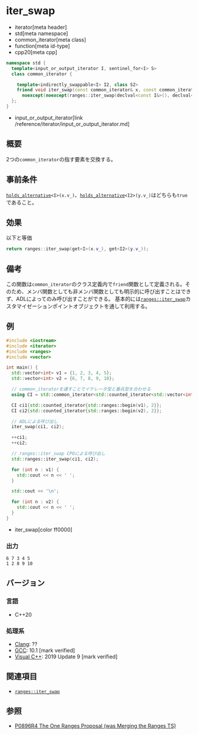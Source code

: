 # iter_swap
* iterator[meta header]
* std[meta namespace]
* common_iterator[meta class]
* function[meta id-type]
* cpp20[meta cpp]

```cpp
namespace std {
  template<input_or_output_iterator I, sentinel_for<I> S>
  class common_iterator {

    template<indirectly_swappable<I> I2, class S2>
    friend void iter_swap(const common_iterator& x, const common_iterator<I2, S2>& y)
      noexcept(noexcept(ranges::iter_swap(declval<const I&>(), declval<const I2&>())));
  };
}
```
* input_or_output_iterator[link /reference/iterator/input_or_output_iterator.md]

## 概要

2つの`common_iterator`の指す要素を交換する。

## 事前条件

[`holds_alternative`](/reference/variant/holds_alternative.md)`<I>(x.v_)`、[`holds_alternative`](/reference/variant/holds_alternative.md)`<I2>(y.v_)`はどちらも`true`であること。

## 効果

以下と等価

```cpp
return ranges::iter_swap(get<I>(x.v_), get<I2>(y.v_));
```

## 備考

この関数は`common_iterator`のクラス定義内で`friend`関数として定義される。そのため、メンバ関数としても非メンバ関数としても明示的に呼び出すことはできず、ADLによってのみ呼び出すことができる。 
基本的には[`ranges::iter_swap`](/reference/iterator/iter_swap.md)カスタマイゼーションポイントオブジェクトを通して利用する。

## 例
```cpp example
#include <iostream>
#include <iterator>
#include <ranges>
#include <vector>

int main() {
  std::vector<int> v1 = {1, 2, 3, 4, 5};
  std::vector<int> v2 = {6, 7, 8, 9, 10};

  // common_iteratorを通すことでイテレータ型と番兵型を合わせる
  using CI = std::common_iterator<std::counted_iterator<std::vector<int>::iterator>, std::default_sentinel_t>;

  CI ci1{std::counted_iterator{std::ranges::begin(v1), 2}};
  CI ci2{std::counted_iterator{std::ranges::begin(v2), 2}};

  // ADLによる呼び出し
  iter_swap(ci1, ci2);

  ++ci1;
  ++ci2;

  // ranges::iter_swap CPOによる呼び出し
  std::ranges::iter_swap(ci1, ci2);

  for (int n : v1) {
    std::cout << n << ' ';
  }

  std::cout << '\n';

  for (int n : v2) {
    std::cout << n << ' ';
  }
}
```
* iter_swap[color ff0000]

### 出力
```
6 7 3 4 5 
1 2 8 9 10
```

## バージョン
### 言語
- C++20

### 処理系
- [Clang](/implementation.md#clang): ??
- [GCC](/implementation.md#gcc): 10.1 [mark verified]
- [Visual C++](/implementation.md#visual_cpp): 2019 Update 9 [mark verified]

## 関連項目

- [`ranges::iter_swap`](/reference/iterator/iter_swap.md)

## 参照
- [P0896R4 The One Ranges Proposal (was Merging the Ranges TS)](http://www.open-std.org/jtc1/sc22/wg21/docs/papers/2018/p0896r4.pdf)
